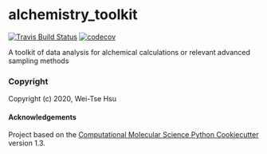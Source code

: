 alchemistry_toolkit
==============================
[//]: # (Badges)
[![Travis Build Status](https://travis-ci.com/wehs7661/alchemistry_toolkit.svg?branch=master)](https://travis-ci.com/wehs7661/alchemistry_toolkit)
[![codecov](https://codecov.io/gh/wehs7661/alchemistry_toolkit/branch/master/graph/badge.svg)](https://codecov.io/gh/wehs7661/alchemistry_toolkit/branch/master)


A toolkit of data analysis for alchemical calculations or relevant advanced sampling methods

### Copyright

Copyright (c) 2020, Wei-Tse Hsu


#### Acknowledgements
 
Project based on the 
[Computational Molecular Science Python Cookiecutter](https://github.com/molssi/cookiecutter-cms) version 1.3.
